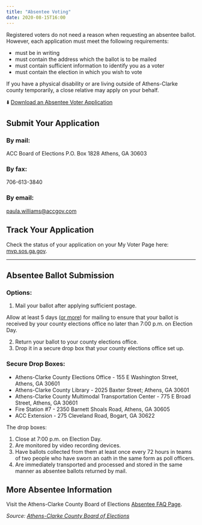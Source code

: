 ```yaml
---
title: "Absentee Voting"
date: 2020-08-15T16:00
---
```


Registered voters do not need a reason when requesting an absentee ballot. However, each application must meet the following requirements:

- must be in writing
- must contain the address which the ballot is to be mailed
- must contain sufficient information to identify you as a voter
- must contain the election in which you wish to vote

If you have a physical disability or are living outside of Athens-Clarke county temporarily, a close relative may apply on your behalf. 

⬇️ [Download an Absentee Voter Application](https://sos.ga.gov/admin/files/Fillable%20Absentee%20Ballot%20Form%2020.pdf)

## Submit Your Application

### By mail:

ACC Board of Elections
P.O. Box 1828
Athens, GA 30603

### By fax:
706-613-3840

### By email:
[paula.williams@accgov.com](mailto:paula.williams@accgov.com)

## Track Your Application

Check the status of your application on your My Voter Page here: [mvp.sos.ga.gov](https://www.mvp.sos.ga.gov/MVP/mvp.do).

---

## Absentee Ballot Submission

### Options:

1. Mail your ballot after applying sufficient postage.

Allow at least 5 days ([or more](https://www.washingtonpost.com/local/md-politics/usps-states-delayed-mail-in-ballots/2020/08/14/64bf3c3c-dcc7-11ea-8051-d5f887d73381_story.html)) for mailing to ensure that your ballot is received by your county elections office no later than 7:00 p.m. on Election Day.

2. Return your ballot to your county elections office.
3. Drop it in a secure drop box that your county elections office set up.

### Secure Drop Boxes:

- Athens-Clarke County Elections Office - 155 E Washington Street, Athens, GA 30601
- Athens-Clarke County Library - 2025 Baxter Street; Athens, GA 30601
- Athens-Clarke County Multimodal Transportation Center - 775 E Broad Street, Athens, GA 30601
- Fire Station #7 - 2350 Barnett Shoals Road, Athens, GA 30605
- ACC Extension - 275 Cleveland Road, Bogart, GA 30622

The drop boxes:
1. Close at 7:00 p.m. on Election Day.
2. Are monitored by video recording devices.
3. Have ballots collected from them at least once every 72 hours in teams of two people who have sworn an oath in the same form as poll officers.
4. Are immediately transported and processed and stored in the same manner as absentee ballots returned by mail.

## More Absentee Information

Visit the Athens-Clarke County Board of Elections [Absentee FAQ Page](https://www.athensclarkecounty.com/Faq.aspx?TID=151).

*Source: [Athens-Clarke County Board of Elections](https://www.athensclarkecounty.com/245/Absentee-Voting)*